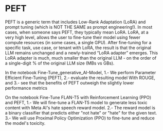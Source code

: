# PEFT
PEFT is a generic term that includes Low-Rank Adaptation (LoRA) and prompt tuning (which is NOT THE SAME as prompt engineering!). In most cases, when someone says PEFT, they typically mean LoRA. LoRA, at a very high level, allows the user to fine-tune their model using fewer compute resources (in some cases, a single GPU). After fine-tuning for a specific task, use case, or tenant with LoRA, the result is that the original LLM remains unchanged and a newly-trained “LoRA adapter” emerges. This LoRA adapter is much, much smaller than the original LLM - on the order of a single-digit % of the original LLM size (MBs vs GBs).

In the notebook Fine-Tune_generative_AI-Model, 
      1.- We perform Parameter Efficient Fine-Tuning (PEFT), 
      2.- evaluate the resulting model With ROUGE, and 
      3.- see that the benefits of PEFT outweigh the slightly lower performance metrics

On the notebook Fine-Tune FLAN-T5 with Reinforcement Learning (PPO) and PEFT, 
      1.- We will fine-tune a FLAN-T5 model to generate less toxic content with Meta AI's hate speech reward model. 
      2.- The reward model is a binary classifier that predicts either "not hate" or "hate" for the given text. 
      3.- We will use Proximal Policy Optimization (PPO) to fine-tune and reduce the model's toxicity.
